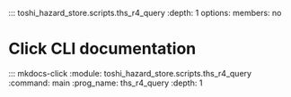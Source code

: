::: toshi_hazard_store.scripts.ths_r4_query
    :depth: 1
    options:
        members: no

# Click CLI documentation

::: mkdocs-click
    :module: toshi_hazard_store.scripts.ths_r4_query
    :command: main
    :prog_name: ths_r4_query
    :depth: 1

